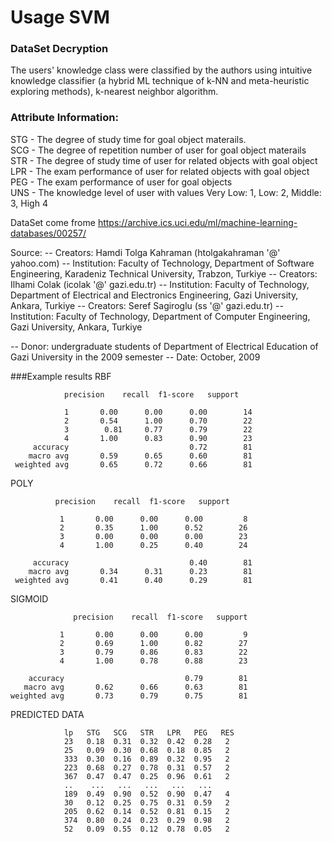 # Usage SVM
### DataSet Decryption
The users' knowledge class were classified by the authors
using intuitive knowledge classifier (a hybrid ML technique of k-NN and meta-heuristic exploring methods), k-nearest neighbor algorithm.


### Attribute Information:

STG - The degree of study time for goal object materails. <br/>
SCG -  The degree of repetition number of user for goal object materails <br/>
STR - The degree of study time of user for related objects with goal object <br/>
LPR - The exam performance of user for related objects with goal object <br/>
PEG - The exam performance of user for goal objects <br/>
UNS - The knowledge level of user with values 
Very Low: 1, Low: 2, Middle: 3, High 4


DataSet come frome https://archive.ics.uci.edu/ml/machine-learning-databases/00257/ <br/>

Source:
-- Creators: Hamdi Tolga Kahraman (htolgakahraman '@' yahoo.com)
-- Institution: Faculty of Technology, Department of Software Engineering, Karadeniz Technical University, Trabzon, Turkiye
-- Creators: Ilhami Colak (icolak '@' gazi.edu.tr)
-- Institution: Faculty of Technology, Department of Electrical and Electronics Engineering, Gazi University, Ankara, Turkiye
-- Creators: Seref Sagiroglu (ss '@' gazi.edu.tr)
-- Institution: Faculty of Technology, Department of Computer Engineering, Gazi University, Ankara, Turkiye

-- Donor: undergraduate students of Department of Electrical Education of Gazi University in the 2009 semester
-- Date: October, 2009

###Example results 
RBF

                precision    recall  f1-score   support
       
                1       0.00      0.00      0.00        14
                2       0.54      1.00      0.70        22
                3        0.81     0.77      0.79        22
                4       1.00      0.83      0.90        23
         accuracy                           0.72        81
        macro avg       0.59      0.65      0.60        81
     weighted avg       0.65      0.72      0.66        81



POLY

              precision    recall  f1-score   support

               1       0.00      0.00      0.00         8
               2       0.35      1.00      0.52        26
               3       0.00      0.00      0.00        23
               4       1.00      0.25      0.40        24

         accuracy                           0.40        81
        macro avg       0.34      0.31      0.23        81
     weighted avg       0.41      0.40      0.29        81


SIGMOID

                  precision    recall  f1-score   support
    
               1       0.00      0.00      0.00         9
               2       0.69      1.00      0.82        27
               3       0.79      0.86      0.83        22
               4       1.00      0.78      0.88        23
    
        accuracy                           0.79        81
       macro avg       0.62      0.66      0.63        81
    weighted avg       0.73      0.79      0.75        81

PREDICTED DATA 



                lp   STG   SCG   STR   LPR   PEG   RES
                23   0.18  0.31  0.32  0.42  0.28   2
                25   0.09  0.30  0.68  0.18  0.85   2
                333  0.30  0.16  0.89  0.32  0.95   2
                223  0.68  0.27  0.78  0.31  0.57   2
                367  0.47  0.47  0.25  0.96  0.61   2
                ..    ...   ...   ...   ...   ...
                189  0.49  0.90  0.52  0.90  0.47   4
                30   0.12  0.25  0.75  0.31  0.59   2   
                205  0.62  0.14  0.52  0.81  0.15   2
                374  0.80  0.24  0.23  0.29  0.98   2
                52   0.09  0.55  0.12  0.78  0.05   2

